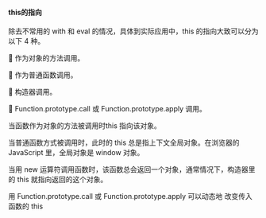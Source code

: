 #### this的指向

除去不常用的 with 和 eval 的情况，具体到实际应用中，this 的指向大致可以分为以下 4 种。

 作为对象的方法调用。

 作为普通函数调用。

 构造器调用。

 Function.prototype.call 或 Function.prototype.apply 调用。

当函数作为对象的方法被调用时this 指向该对象。

当普通函数方式被调用时，此时的 this 总是指上下文全局对象。在浏览器的 JavaScript 里，全局对象是 window 对象。

当用 new 运算符调用函数时，该函数总会返回一个对象，通常情况下，构造器里的 this 就指向返回的这个对象。

用 Function.prototype.call 或 Function.prototype.apply 可以动态地改变传入函数的 this

